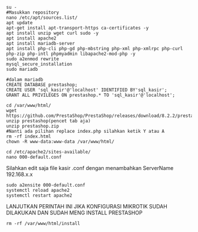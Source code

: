 ```
su -
#Masukkan repository
nano /etc/apt/sources.list/ 
apt update
apt-get install apt-transport-https ca-certificates -y
apt install unzip wget curl sudo -y
apt install apache2
apt install mariadb-server
apt install php-cli php-gd php-mbstring php-xml php-xmlrpc php-curl php-zip php-intl phpmyadmin libapache2-mod-php -y
sudo a2enmod rewrite
mysql_secure_installation
sudo mariadb
```

```
#dalam mariadb
CREATE DATABASE prestashop;
CREATE USER 'sql_kasir'@'localhost' IDENTIFIED BY'sql_kasir';
GRANT ALL PRIVILEGES ON prestashop.* TO 'sql_kasir'@'localhost';
```

```
cd /var/www/html/
wget https://github.com/PrestaShop/PrestaShop/releases/download/8.2.2/prestashop_8.2.2.zip
unzip prestashop(pencet tab aja)
unzip prestashop.zip 
#Nanti ada pilihan replace index.php silahkan ketik Y atau A
rm -rf index.html
chown -R www-data:www-data /var/www/html/
```

```
cd /etc/apache2/sites-available/
nano 000-default.conf
```
Silahkan edit saja file kasir .conf dengan menambahkan
	ServerName 192.168.x.x
	
```
sudo a2ensite 000-default.conf
systemctl reload apache2
systemctl restart apache2
```

LANJUTKAN PERINTAH INI JIKA KONFIGURASI MIKROTIK SUDAH DILAKUKAN DAN SUDAH MENG INSTALL PRESTASHOP
```
rm -rf /var/www/html/install
```